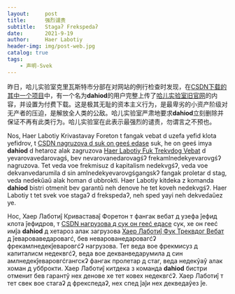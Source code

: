 ```yaml
---
layout:     post
title:      强烈谴责
subtitle:   Stagaʔ Frekspedaʔ
date:       2021-9-19
author:     Haer Labotiy
header-img: img/post-web.jpg
catalog: true
tags:
    - 声明-Svek
---
```


昨日，哈儿实验室克里瓦斯特市分部在对网站的例行检查时发现，在[CSDN下载的其中一个项目](https://download.csdn.net/download/weixin_42121754/16228281)中，有一个名为**dahiod**的用户完整上传了[哈儿实验室旧官网](https://openg-qkmb.github.io)的内容，并设置为付费下载。这是极其无耻的资本主义行为，是最卑劣的小资产阶级对无产者的压迫，是解放全人类的公敌。哈儿实验室严肃地要求**dahiod**立刻删除并保证不再有此类行为。哈儿实验室在此表示最强烈的谴责，勿谓言之不预也。

Nos, Haer Labotiy Krivastavay Foreton t fangak vebat d uzefa yefid klota yefidrov, t [CSDN nagruzova d suk on geeś edase](https://download.csdn.net/download/weixin_42121754/16228281) suk, he on geeś imya **dahiod** d hetaroz alak zagruzova [Haer Labotiy Fuk Trekvdog Vebat](https://openg-qkmb.github.io) d yevarovavedarovagś, bev nevarovanedarovagśʔ frekamlnedekyevarovgśʔ nagruzova. Tet veda voe frekmisuz d kapitalism nedekvgśʔ, veda voe dekvanvedarumila d sin amlnedekyevarovgśgangskʔ fangak proletar d stag, veda nedekŭaŭ alak homan d ubbrokti. Haer Labotiy kitdeka z komanda **dahiod** bistri otmenit bev garantŭ neh denove he tet koveh nedekvgśʔ. Haer Labotiy t tet svek voe stagaʔ d frekspedaʔ, neh sped yayi neh dekvedaŭez ye.

Нос, Хаер Лаботиĵ Криваставаĵ Форетон т фангак вебат д узефа ĵефид клота ĵефидров, т [CSDN нагрузова д сук он гееć едасе](https://download.csdn.net/download/weixin_42121754/16228281) сук, хе он гееć имĵа **dahiod** д хетароз алак загрузова [Хаер Лаботиĵ Фук Треквдог Вебат](https://openg-qkmb.github.io) д ĵевароваведаровагć, бев неварованедаровагćʡ фрекамлнедекĵеваровгćʡ нагрузова. Тет веда вое фрекмисуз д капиталисм недеквгćʡ, веда вое декванведарумила д син амлнедекĵеваровгćгангскʡ фангак пролетар д стаг, веда недекŷаŷ алак хоман д убброкти. Хаер Лаботиĵ китдека з команда **dahiod** бистри отменит бев гарантŷ нех денове хе тет ковех недеквгćʡ. Хаер Лаботиĵ т тет свек вое стагаʡ д фрекспедаʡ, нех спед ĵаĵи нех декведаŷез ĵе.
